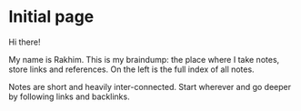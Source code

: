 # Initial page

Hi there!

My name is Rakhim. This is my braindump: the place where I take notes, store links and references. On the left is the full index of all notes.

Notes are short and heavily inter-connected. Start wherever and go deeper by following links and backlinks.